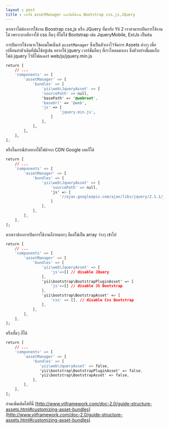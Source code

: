 ```yaml
---
layout : post
title : การใช้ assetManager และปิดใช้งาน Bootstrap css,js,JQuery
---
```


หากเราไม่ต้องการใช้งาน Boostrap css,js หรือ JQuery ที่มากับ Yii 2 เราสามารถปิดการใช้งานได้ เพราะบางทีอาจใช้ css อื่นๆ ที่ไม่ใช่ Bootstrap เช่น JqueryMobile, ExtJs เป็นต้น

การปิดการใช้งานจะใช้คอมโพเน็นส์ `assetManager` ซึ่งเป็นตัวเอาไว้จัดการ Assets ต่างๆ เพื่อเปลี่ยนค่าตัวเดิมที่มันใช้อยู่เช่น อยากใช้ jquery เวอร์ชั่นอืนๆ ที่เราโหลดมาเอง ซึ่งตัวอย่างนี้ผมเก็บไฟล์ jquery ไว้ที่โฟลเดอร์ web/js/jquery.min.js

```css
return [
    // ...
    'components' => [
        'assetManager' => [
            'bundles' => [
                'yii\web\JqueryAsset' => [
                'sourcePath' => null,
                'basePath' => '@webroot',
                'baseUrl' => '@web',
                'js' => [
                    	'jquery.min.js',
                	]
                ],
            ],
        ],
    ],
];
```

หรือในกรณีถ้าอยากใช้ไฟล์จาก CDN Google เลยก็ได้

```css
return [
    // ...
    'components' => [
        'assetManager' => [
            'bundles' => [
                'yii\web\JqueryAsset' => [
                    'sourcePath' => null,
                    'js' => [
                        '//ajax.googleapis.com/ajax/libs/jquery/2.1.1/jquery.min.js',
                    ]
                ],
            ],
        ],
    ],
];
```

หากเราต้องการปิดการใช้งานก็ง่ายมากๆ  ก็แค่ใช่เป็น array ว่างๆ เข้าไป

```css
return [
    // ...
    'components' => [
        'assetManager' => [
            'bundles' => [
				'yii\web\JqueryAsset' => [
				    'js'=>[] // disable JQuery
		        ],
		        'yii\bootstrap\BootstrapPluginAsset' => [
		            'js'=>[] // disable JS Bootstrap
		        ],
		        'yii\bootstrap\BootstrapAsset' => [
		            'css' => [], // disable Css Bootstrap
		        ],
            ],
        ],
    ],
];
```

หรือสั้นๆ ก็ได้

```css
return [
    // ...
    'components' => [
        'assetManager' => [
            'bundles' => [
               'yii\web\JqueryAsset' => false,
               'yii\bootstrap\BootstrapPluginAsset' => false,
               'yii\bootstrap\BootstrapAsset' => false,
            ],
        ],
    ],
];
```

อ่านเพิ่มเติมได้ที่นี่ [http://www.yiiframework.com/doc-2.0/guide-structure-assets.html#customizing-asset-bundles](http://www.yiiframework.com/doc-2.0/guide-structure-assets.html#customizing-asset-bundles)
